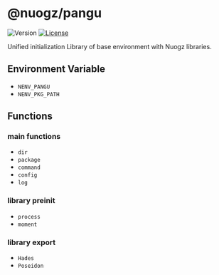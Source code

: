 # @nuogz/pangu
![Version](https://img.shields.io/github/package-json/v/nuogz/pangu?style=flat-square)
[![License](https://img.shields.io/github/license/nuogz/pangu?style=flat-square)](https://www.gnu.org/licenses/lgpl-3.0-standalone.html)

Unified initialization Library of base environment with Nuogz libraries.

## Environment Variable
- `NENV_PANGU`
- `NENV_PKG_PATH`

## Functions
### main functions
- `dir`
- `package`
- `command`
- `config`
- `log`

### library preinit
- `process`
- `moment`

### library export
- `Hades`
- `Poseidon`
